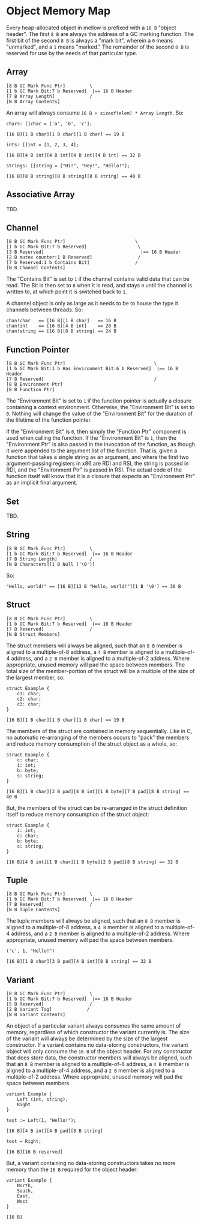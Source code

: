 

Object Memory Map
===

Every heap-allocated object in mellow is prefixed with a `16 B` "object header". The first `8 B` are always the address of a GC marking function. The first bit of the second  `8 B` is always a "mark bit", wherein a `0` means "unmarked", and a `1` means "marked." The remainder of the second `8 B` is reserved for use by the needs of that particular type.

Array
---

    [8 B GC Mark Func Ptr]         \
    [1 b GC Mark Bit:7 b Reserved]  |== 16 B Header
    [7 B Array Length]             /
    [N B Array Contents]

An array will always consume `16 B + sizeof(elem) * Array Length`. So:

    chars: []char = ['a', 'b', 'c'];

    [16 B][1 B char][1 B char][1 B char] == 19 B

    ints: []int = [1, 2, 3, 4];

    [16 B][4 B int][4 B int][4 B int][4 B int] == 32 B

    strings: []string = ["Hi!", "Hey!", "Hello!"];

    [16 B][8 B string][8 B string][8 B string] == 40 B

Associative Array
---

TBD.

Channel
---

    [8 B GC Mark Func Ptr]                          \
    [1 b GC Mark Bit:7 b Reserved]                   \
    [3 B Reserved]                                    |== 16 B Header
    [2 B mutex counter:1 B Reserved]                 /
    [7 b Reserved:1 b Contains Bit]                 /
    [N B Channel Contents]

The "Contains Bit" is set to `1` if the channel contains valid data that can be read. The Bit is then set to `0` when it is read, and stays `0` until the channel is written to, at which point it is switched back to `1`.

A channel object is only as large as it needs to be to house the type it channels between threads. So:

    chan!char   == [16 B][1 B char]   == 16 B
    chan!int    == [16 B][4 B int]    == 20 B
    chan!string == [16 B][8 B string] == 24 B

Function Pointer
---

    [8 B GC Mark Func Ptr]                                 \
    [1 b GC Mark Bit:1 b Has Environment Bit:6 b Reserved]  |== 16 B Header
    [7 B Reserved]                                         /
    [8 B Environment Ptr]
    [8 B Function Ptr]

The "Environment Bit" is set to `1` if the function pointer is actually a closure containing a context environment. Otherwise, the "Environment Bit" is set to `0`. Nothing will change the value of the "Environment Bit" for the duration of the lifetime of the function pointer.

If the "Environment Bit" is `0`, then simply the "Function Ptr" component is used when calling the function. If the "Environment Bit" is `1`, then the "Environment Ptr" is also passed in the invocation of the function, as though it were appended to the argument list of the function. That is, given a function that takes a single string as an argument, and where the first two argument-passing registers in x86 are RDI and RSI, the string is passed in RDI, and the "Environment Ptr" is passed in RSI. The actual code of the function itself will know that it is a closure that expects an "Environment Ptr" as an implicit final argument.

Set
---

TBD.

String
---

    [8 B GC Mark Func Ptr]         \
    [1 b GC Mark Bit:7 b Reserved]  |== 16 B Header
    [7 B String Length]            /
    [N B Characters][1 B Null ('\0')]

So:

    "Hello, world!" == [16 B][13 B "Hello, world!"][1 B '\0'] == 30 B

Struct
---

    [8 B GC Mark Func Ptr]         \
    [1 b GC Mark Bit:7 b Reserved]  |== 16 B Header
    [7 B Reserved]                 /
    [N B Struct Members]

The struct members will always be aligned, such that an `8 B` member is aligned to a multiple-of-8 address, a `4 B` member is aligned to a multiple-of-4 address, and a `2 B` member is aligned to a multiple-of-2 address. Where appropriate, unused memory will pad the space between members. The total size of the member-portion of the struct will be a multiple of the size of the largest member, so:

    struct Example {
        c1: char;
        c2: char;
        c3: char;
    }

    [16 B][1 B char][1 B char][1 B char] == 19 B

The members of the struct are contained in memory sequentially. Like in C, no automatic re-arranging of the members occurs to "pack" the members and reduce memory consumption of the struct object as a whole, so:

    struct Example {
        c: char;
        i: int;
        b: byte;
        s: string;
    }

    [16 B][1 B char][3 B pad][4 B int][1 B byte][7 B pad][8 B string] == 40 B

But, the members of the struct can be re-arranged in the struct definition itself to reduce memory consumption of the struct object:

    struct Example {
        i: int;
        c: char;
        b: byte;
        s: string;
    }

    [16 B][4 B int][1 B char][1 B byte][2 B pad][8 B string] == 32 B

Tuple
---

    [8 B GC Mark Func Ptr]         \
    [1 b GC Mark Bit:7 b Reserved]  |== 16 B Header
    [7 B Reserved]                 /
    [N B Tuple Contents]

The tuple members will always be aligned, such that an `8 B` member is aligned to a multiple-of-8 address, a `4 B` member is aligned to a multiple-of-4 address, and a `2 B` member is aligned to a multiple-of-2 address. Where appropriate, unused memory will pad the space between members.

    ('c', 1, "Hello!")

    [16 B][1 B char][3 B pad][4 B int][8 B string] == 32 B

Variant
---

    [8 B GC Mark Func Ptr]         \
    [1 b GC Mark Bit:7 b Reserved]  |== 16 B Header
    [5 B Reserved]                 /
    [2 B Variant Tag]             /
    [N B Variant Contents]

An object of a particular variant always consumes the same amount of memory, regardless of which constructor the variant currently is. The size of the variant will always be determined by the size of the largest constructor. If a variant contains no data-storing constructors, the variant object will only consume the `16 B` of the object header. For any constructor that does store data, the constructor members will always be aligned, such that an `8 B` member is aligned to a multiple-of-8 address, a `4 B` member is aligned to a multiple-of-4 address, and a `2 B` member is aligned to a multiple-of-2 address. Where appropriate, unused memory will pad the space between members.

    variant Example {
        Left (int, string),
        Right
    }

    test := Left(1, "Hello!");

    [16 B][4 B int][4 B pad][8 B string]

    test = Right;

    [16 B][16 B reserved]

But, a variant containing no data-storing constructors takes no more memory than the `16 B` required for the object header:

    variant Example {
        North,
        South,
        East,
        West
    }

    [16 B]
